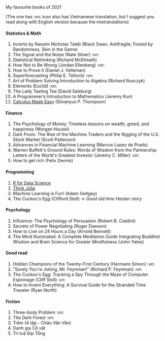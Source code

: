 My favourite books of 2021

(The one has :vn: icon also has Vietnamese translation, but I suggest you read along with English version because the mistranslations)

#### Statistics & Math
1. Incerto by Nassim Nicholas Taleb (Black Swan, Antifragile, Fooled by Randomness, Skin in the Game)
2. The Signal and the Noise (Nate Silver) :vn:
3. Statistical Rethinking (Richard McElreath)
4. How Not to Be Wrong (Jordan Ellenberg) :vn:
5. How to Prove it (Daniel J. Velleman)
6. Superforecasting (Philip E. Tetlock) :vn:
7. Art of Problem Solving Introduction to Algebra (Richard Rusczyk)
8. Elements (Euclid) :vn:
9. The Lady Tasting Tea (David Salsburg)
10. A Programmer’s Introduction to Mathematics (Jeremy Kun)
11. [Calculus Made Easy](https://calculusmadeeasy.org/) (Silvanyus P. Thompson)

#### Finance
1. The Psychology of Money: Timeless lessons on wealth, greed, and happiness (Morgan Housel)
2. Dark Pools: The Rise of the Machine Traders and the Rigging of the U.S. Stock Market (Scott Patterson)
3. Advances in Financial Machine Learning (Marcos Lopez de Prado)
4. Warren Buffett's Ground Rules: Words of Wisdom from the Partnership Letters of the World's Greatest Investor (Jeremy C. Miller) :vn:
5. How to get rich (Felix Dennis)

#### Programming
1. [R for Data Science](https://r4ds.had.co.nz/)
2. [Think Julia](https://benlauwens.github.io/ThinkJulia.jl/latest/book.html)
3. Machine Learning is Fun! (Adam Geitgey)
4. The Cuckoo's Egg (Clifford Stoll) -> *Good old time Hacker story*

#### Psychology
1. Influence: The Psychology of Persuasion (Robert B. Cialdini)
2. Secrets of Power Negotiating (Roger Dawson)
3. How to Live on 24 Hours a Day (Arnold Bennett)
4. The Mind Illuminated: A Complete Meditation Guide Integrating Buddhist Wisdom and Brain Science for Greater Mindfulness (John Yates)

#### Good read
1. Hidden Champions of the Twenty-First Century (Hermann Simon) :vn:
2. "Surely You're Joking, Mr. Feynman!" (Richard P. Feynman) :vn:
3. The Cuckoo's Egg: Tracking a Spy Through the Maze of Computer Espionage (Cliff Stoll) :vn:
4. How to Invent Everything: A Survival Guide for the Stranded Time Traveler (Ryan North)

#### Fiction
1. Three-body Problem :vn:
2. The Dark Forest :vn:
3. Trâm (4 tập - Châu Văn Văn)
4. Danh gia Cổ vật
5. Trí tuệ Đại Tống
